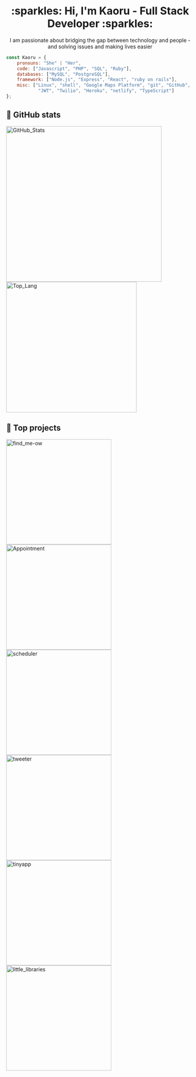

<h1 align="center"> :sparkles: Hi, I'm Kaoru - Full Stack Developer :sparkles:</h1>
<p align="center">I am passionate about bridging the gap between technology and people - and solving issues and making lives easier</p>


```javascript
const Kaoru = {
    pronouns: "She" | "Her",
    code: ["Javascript", "PHP", "SQL", "Ruby"],
    databases: ["MySQL", "PostgreSQL"],
    framework: ["Node.js", "Express", "React", "ruby on rails"],
    misc: ["Linux", "shell", "Google Maps Platform", "git", "GitHub",
            "JWT", "Twilio", "Heroku", "netlify", "TypeScript"]
};
```
    
## 🤖 GitHub stats
<p align="left">
<img width="417" src="https://github-readme-stats.vercel.app/api?username=CarlSmoky&show_icons=true&theme=dracula&custom_title=Kaoru's_GitHub_Stats" alt="GitHub_Stats">

<img width="350" src="https://github-readme-stats.vercel.app/api/top-langs/?username=CarlSmoky&layout=compact&theme=dracula" alt="Top_Lang">
</p>

## 🚀 Top projects
<p align="left">
    <a href="https://github.com/CarlSmoky/find_me-ow"><img width="282" src="https://github-readme-stats.vercel.app/api/pin/?username=CarlSmoky&repo=find_me-ow&theme=dracula" alt="find_me-ow"></a>
    <a href="https://github.com/CarlSmoky/Appointment"><img width="282" src="https://github-readme-stats.vercel.app/api/pin/?username=CarlSmoky&repo=Appointment&theme=dracula" alt="Appointment"></a>
    <a href="https://github.com/CarlSmoky/scheduler"><img width="282" src="https://github-readme-stats.vercel.app/api/pin/?username=CarlSmoky&repo=scheduler&theme=dracula" alt="scheduler"></a>
    <a href="https://github.com/CarlSmoky/tweeter"><img width="282" src="https://github-readme-stats.vercel.app/api/pin/?username=CarlSmoky&repo=tweeter&theme=dracula" alt="tweeter"></a>
    <a href="https://github.com/CarlSmoky/tinyapp"><img width="282" src="https://github-readme-stats.vercel.app/api/pin/?username=CarlSmoky&repo=tinyapp&theme=dracula" alt="tinyapp"></a>
    <a href="https://github.com/CarlSmoky/little_libraries"><img width="282" src="https://github-readme-stats.vercel.app/api/pin/?username=CarlSmoky&repo=little_libraries&theme=dracula" alt="little_libraries"></a>
</P>

